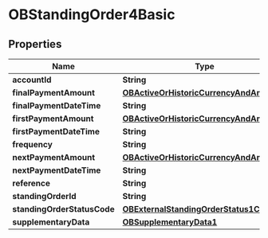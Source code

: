 
# OBStandingOrder4Basic

## Properties
Name | Type | Description | Notes
------------ | ------------- | ------------- | -------------
**accountId** | **String** |  | 
**finalPaymentAmount** | [**OBActiveOrHistoricCurrencyAndAmount2**](OBActiveOrHistoricCurrencyAndAmount2.md) |  |  [optional]
**finalPaymentDateTime** | **String** |  |  [optional]
**firstPaymentAmount** | [**OBActiveOrHistoricCurrencyAndAmount0**](OBActiveOrHistoricCurrencyAndAmount0.md) |  |  [optional]
**firstPaymentDateTime** | **String** |  |  [optional]
**frequency** | **String** |  | 
**nextPaymentAmount** | [**OBActiveOrHistoricCurrencyAndAmount1**](OBActiveOrHistoricCurrencyAndAmount1.md) |  |  [optional]
**nextPaymentDateTime** | **String** |  |  [optional]
**reference** | **String** |  |  [optional]
**standingOrderId** | **String** |  |  [optional]
**standingOrderStatusCode** | [**OBExternalStandingOrderStatus1Code**](OBExternalStandingOrderStatus1Code.md) |  |  [optional]
**supplementaryData** | [**OBSupplementaryData1**](OBSupplementaryData1.md) |  |  [optional]




